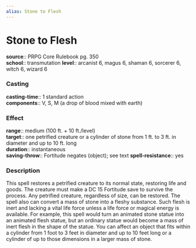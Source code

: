 ```yaml
---
alias: Stone to Flesh
---
```


# Stone to Flesh 

**source**:: PRPG Core Rulebook pg. 350  
**school**:: transmutation
**level**:: arcanist 6, magus 6, shaman 6, sorcerer 6, witch 6, wizard 6

### Casting 

**casting-time**:: 1 standard action  
**components**:: V, S, M (a drop of blood mixed with earth)

### Effect 

**range**:: medium (100 ft. + 10 ft./level)  
**target**:: one petrified creature or a cylinder of stone from 1 ft. to 3 ft. in diameter and up to 10 ft. long  
**duration**:: instantaneous  
**saving-throw**:: Fortitude negates (object); see text
**spell-resistance**:: yes

### Description 

This spell restores a petrified creature to its normal state, restoring life and goods. The creature must make a DC 15 Fortitude save to survive the process. Any petrified creature, regardless of size, can be restored. The spell also can convert a mass of stone into a fleshy substance. Such flesh is inert and lacking a vital life force unless a life force or magical energy is available. For example, this spell would turn an animated stone statue into an animated flesh statue, but an ordinary statue would become a mass of inert flesh in the shape of the statue. You can affect an object that fits within a cylinder from 1 foot to 3 feet in diameter and up to 10 feet long or a cylinder of up to those dimensions in a larger mass of stone.
